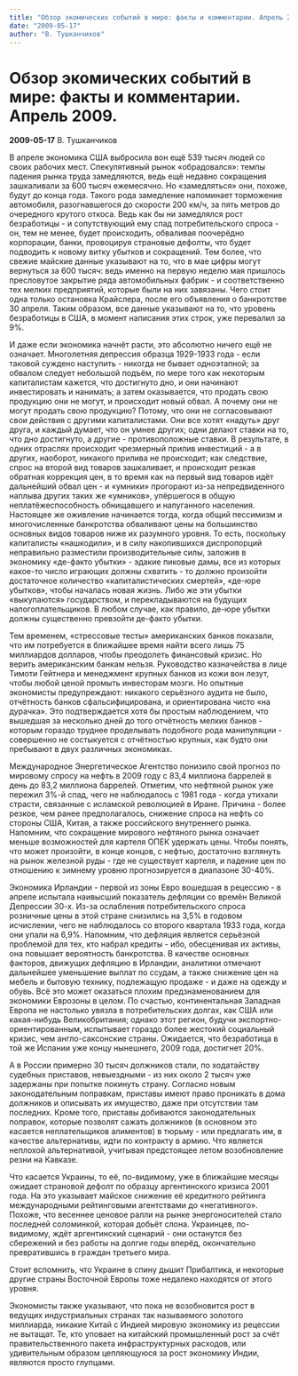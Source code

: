 ```yaml
---
title: "Обзор экомических событий в мире: факты и комментарии. Апрель 2009."
date: "2009-05-17"
author: "В. Тушканчиков"
---
```


# Обзор экомических событий в мире: факты и комментарии. Апрель 2009.

**2009-05-17** В. Тушканчиков

В апреле экономика США выбросила вон ещё 539 тысяч людей со своих рабочих мест. Спекулятивный рынок «обрадовался»: темпы падения рынка труда замедляются, ведь ещё недавно сокращения зашкаливали за 600 тысяч ежемесячно. Но «замедляться» они, похоже, будут до конца года. Такого рода замедление напоминает торможение автомобиля, разогнавшегося до скорости 200 км/ч, за пять метров до очередного крутого откоса. Ведь как бы ни замедлялся рост безработицы - и сопутствующий ему спад потребительского спроса - он, тем не менее, будет происходить, обваливая поочерёдно корпорации, банки, провоцируя страновые дефолты, что будет подводить к новому витку убытков и сокращений. Тем более, что свежие майские данные указывают на то, что в мае цифры могут вернуться за 600 тысяч: ведь именно на первую неделю мая пришлось пресловутое закрытие ряда автомобильных фабрик - и соответственно тех мелких предприятий, которые были на них завязаны. Чего стоит одна только остановка Крайслера, после его объявления о банкротстве 30 апреля. Таким образом, все данные указывают на то, что уровень безработицы в США, в момент написания этих строк, уже перевалил за 9%.

И даже если экономика начнёт расти, это абсолютно ничего ещё не означает. Многолетняя депрессия образца 1929-1933 года - если таковой суждено наступить - никогда не бывает одноэтапной; за обвалом следует небольшой подъём, по мере того как некоторым капиталистам кажется, что достигнуто дно, и они начинают инвестировать и нанимать; а затем оказывается, что продать свою продукцию они не могут, и происходит новый обвал. А почему они не могут продать свою продукцию? Потому, что они не согласовывают свои действия с другими капиталистами. Они все хотят «надуть» друг друга, и каждый думает, что он умнее других; одни делают ставки на то, что дно достигнуто, а другие - противоположные ставки.  В результате, в одних отраслях происходит чрезмерный прилив инвестиций - а в других, наоборот, никакого прилива не происходит; как следствие, спрос на второй вид товаров зашкаливает, и происходит резкая обратная коррекция цен, в то время как на первый вид товаров идёт дальнейший обвал цен - и «умники» прогорают из-за непредвиденного наплыва других таких же «умников», упёршегося в общую неплатёжеспособность обнищавшего и напуганного населения. Настоящее же оживление начинается тогда, когда общий пессимизм и многочисленные банкротства обваливают цены на большинство основных видов товаров ниже их разумного уровня. То есть, поскольку капиталисты «нашкодили», и в силу накопившихся диспропорций неправильно разместили производительные силы, заложив в экономику «де-факто убытки» - эдакие пиковые дамы, все из которых какое-то число играющих должны схватить - то должно произойти достаточное количество «капиталистических смертей», «де-юре убытков», чтобы началась новая жизнь. Либо же эти убытки «выкупаются» государством, и перекладываются на будущих налогоплательщиков. В любом случае, как правило, де-юре убытки должны существенно превзойти де-факто убытки.

Тем временем, «стрессовые тесты» американских банков показали, что им потребуется в ближайшее время найти всего лишь 75 миллиардов долларов, чтобы преодолеть финансовый кризис. Но верить американским банкам нельзя. Руководство казначейства в лице Тимоти Гейтнера и менеджмент крупных банков из кожи вон лезут, чтобы любой ценой промыть инвесторам мозги. Но опытные экономисты предупреждают: никакого серьёзного аудита не было, отчётность банков сфальсифицирована, и ориентирована чисто «на дурачка». Это подтверждается хотя бы простым наблюдением, что вышедшая за несколько дней до того отчётность мелких банков - которым гораздо труднее проделывать подобного рода манипуляции - совершенно не состыкуется с отчётностью крупных, как будто они пребывают в двух различных экономиках.

Международное Энергетическое Агентство понизило свой прогноз по мировому спросу на нефть в 2009 году с 83,4 миллиона баррелей в день до 83,2 миллиона баррелей. Отметим, что нефтяной рынок уже пережил 3%-й спад, чего не наблюдалось с 1981 года - когда утихали страсти, связанные с исламской революцией в Иране. Причина - более резкое, чем ранее предполагалось, снижение спроса на нефть со стороны США, Китая, а также российского внутреннего рынка. Напомним, что сокращение мирового нефтяного рынка означает меньше возможностей для картеля ОПЕК удержать цены. Чтобы понять, что может произойти, в конце концов, с нефтью, достаточно взглянуть на рынок железной руды - где не существует картеля, и падение цен по отношению к зимнему уровню прогнозируется в диапазоне 30-40%.

Экономика Ирландии - первой из зоны Евро вошедшая в рецессию - в апреле испытала наивысший показатель дефляции со времён Великой Депрессии 30-х. Из-за ослабления потребительского спроса розничные цены в этой стране снизились на 3,5% в годовом исчислении, чего не наблюдалось со второго квартала 1933 года, когда они упали на 6,9%. Напомним, что дефляция является серьёзной проблемой для тех, кто набрал кредиты - ибо, обесценивая их активы, она повышает вероятность банкротства. В качестве основных факторов, движущих дефляцию в Ирландии, аналитики отмечают дальнейшее уменьшение выплат по ссудам, а также снижение цен на мебель и бытовую технику, подлежащую продаже - и даже на одежду и обувь. Всё это может оказаться плохим предзнаменованием для экономики Еврозоны в целом. По счастью, континентальная Западная Европа не настолько увязла в потребительских долгах, как США или какая-нибудь Великобритания; однако этот регион, будучи экспортно-ориентированным, испытывает гораздо более жестокий социальный кризис, чем англо-саксонские страны. Ожидается, что безработица в той же Испании уже концу нынешнего, 2009 года, достигнет 20%.

А в России примерно 30 тысяч должников стали, по ходатайству судебных приставов, невыездными - из них около 2 тысяч уже задержаны при попытке покинуть страну. Согласно новым законодательным поправкам, приставы имеют право проникать в дома должников и описывать их имущество, даже при отсутствии там последних. Кроме того, приставы добиваются законодательных поправок, которые позволят сажать должников (в основном это касается неплательщиков алиментов) в тюрьму - или предлагать им, в качестве альтернативы, идти по контракту в армию. Что является неплохой альтернативой, учитывая предстоящее летом возобновление резни на Кавказе.

Что касается Украины, то её, по-видимому, уже в ближайшие месяцы ожидает страновой дефолт по образцу аргентинского кризиса 2001 года. На это указывает майское снижение её кредитного рейтинга международными рейтинговыми агентствами до «негативного». Похоже, что весеннее ценовое ралли на рынке энергоносителей стало последней соломинкой, которая добьёт слона. Украинцев, по-видимому, ждёт аргентинский сценарий - они останутся без сбережений и без работы на долгие годы вперёд, окончательно превратившись в граждан третьего мира.

Стоит вспомнить, что Украине в спину дышит Прибалтика, и некоторые другие страны Восточной Европы тоже недалеко находятся от этого уровня.

Экономисты также указывают, что пока не возобновится рост в ведущих индустриальных странах так называемого золотого миллиарда, никакие Китай с Индией мировую экономику из рецессии не вытащат. Те, кто уповает на китайский промышленный рост за счёт правительственного пакета инфраструктурных расходов, или удивительным образом цепляющуюся за рост экономику Индии, являются просто глупцами.
